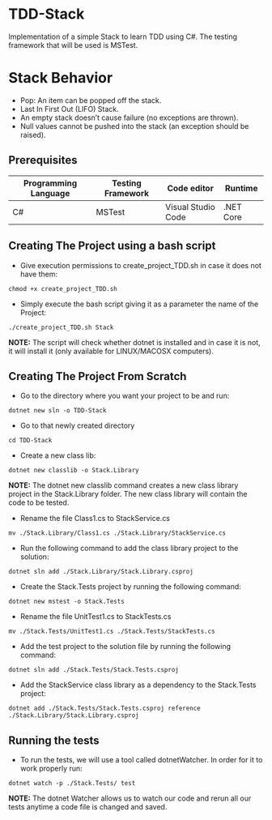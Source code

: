 # TDD-Stack

Implementation of a simple Stack to learn TDD using C#.
The testing framework that will be used is MSTest.

# Stack Behavior

- Pop: An item can be popped off the stack.
- Last In First Out (LIFO) Stack.
- An empty stack doesn’t cause failure (no exceptions are thrown).
- Null values cannot be pushed into the stack (an exception should be raised).

## Prerequisites

| **Programming Language** | **Testing Framework** | **Code editor**    | **Runtime** |
| ------------------------ | --------------------- | ------------------ | ----------- |
| C#                       | MSTest                | Visual Studio Code | .NET Core   |

## Creating The Project using a bash script

- Give execution permissions to create_project_TDD.sh in case it does not have them:

`chmod +x create_project_TDD.sh`

- Simply execute the bash script giving it as a parameter the name of the Project:

`./create_project_TDD.sh Stack`

**NOTE:** The script will check whether dotnet is installed and in case it is not, it will install it (only available for LINUX/MACOSX computers).

## Creating The Project From Scratch

- Go to the directory where you want your project to be and run:

`dotnet new sln -o TDD-Stack`

- Go to that newly created directory

`cd TDD-Stack`

- Create a new class lib:

`dotnet new classlib -o Stack.Library`

**NOTE:** The dotnet new classlib command creates a new class library project in the Stack.Library folder. The new class library will contain the code to be tested.

- Rename the file Class1.cs to StackService.cs

`mv ./Stack.Library/Class1.cs ./Stack.Library/StackService.cs`

- Run the following command to add the class library project to the solution:

`dotnet sln add ./Stack.Library/Stack.Library.csproj`

- Create the Stack.Tests project by running the following command:

`dotnet new mstest -o Stack.Tests`

- Rename the file UnitTest1.cs to StackTests.cs

`mv ./Stack.Tests/UnitTest1.cs ./Stack.Tests/StackTests.cs`

- Add the test project to the solution file by running the following command:

`dotnet sln add ./Stack.Tests/Stack.Tests.csproj`

- Add the StackService class library as a dependency to the Stack.Tests project:

`dotnet add ./Stack.Tests/Stack.Tests.csproj reference ./Stack.Library/Stack.Library.csproj`

## Running the tests

- To run the tests, we will use a tool called dotnetWatcher. In order for it to work properly run:

`dotnet watch -p ./Stack.Tests/ test`

**NOTE:** The dotnet Watcher allows us to watch our code and rerun all our tests anytime a code file is changed and saved.
